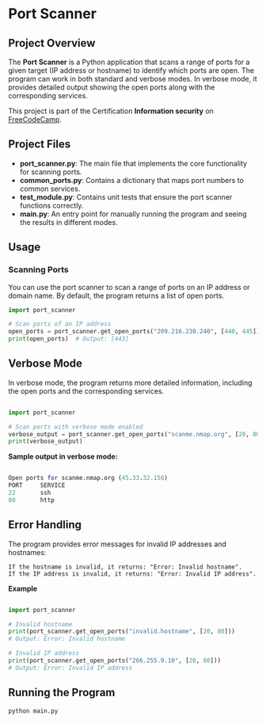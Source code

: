 # Port Scanner

## Project Overview

The **Port Scanner** is a Python application that scans a range of ports for a given target (IP address or hostname) to identify which ports are open. The program can work in both standard and verbose modes. In verbose mode, it provides detailed output showing the open ports along with the corresponding services.

This project is part of the Certification **Information security** on [FreeCodeCamp](https://www.freecodecamp.org/).

## Project Files

- **port_scanner.py**: The main file that implements the core functionality for scanning ports.
- **common_ports.py**: Contains a dictionary that maps port numbers to common services.
- **test_module.py**: Contains unit tests that ensure the port scanner functions correctly.
- **main.py**: An entry point for manually running the program and seeing the results in different modes.

## Usage

### Scanning Ports

You can use the port scanner to scan a range of ports on an IP address or domain name. By default, the program returns a list of open ports.

```python
import port_scanner

# Scan ports of an IP address
open_ports = port_scanner.get_open_ports("209.216.230.240", [440, 445])
print(open_ports)  # Output: [443]
```

## Verbose Mode

In verbose mode, the program returns more detailed information, including the open ports and the corresponding services.

```python

import port_scanner

# Scan ports with verbose mode enabled
verbose_output = port_scanner.get_open_ports("scanme.nmap.org", [20, 80], True)
print(verbose_output)
```
**Sample output in verbose mode:**

```mathematica

Open ports for scanme.nmap.org (45.33.32.156)
PORT     SERVICE
22       ssh
80       http
```

## Error Handling

The program provides error messages for invalid IP addresses and hostnames:

    If the hostname is invalid, it returns: "Error: Invalid hostname".
    If the IP address is invalid, it returns: "Error: Invalid IP address".

**Example**

```python

import port_scanner

# Invalid hostname
print(port_scanner.get_open_ports("invalid.hostname", [20, 80]))  
# Output: Error: Invalid hostname

# Invalid IP address
print(port_scanner.get_open_ports("266.255.9.10", [20, 80]))
# Output: Error: Invalid IP address
```

## Running the Program

```bash
python main.py